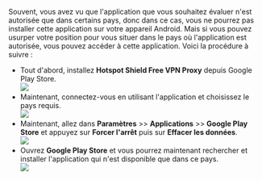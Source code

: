 Souvent, vous avez vu que l'application que vous souhaitez évaluer n'est autorisée que dans certains pays, donc dans ce cas, vous ne pourrez pas installer cette application sur votre appareil Android. Mais si vous pouvez usurper votre position pour vous situer dans le pays où l'application est autorisée, vous pouvez accéder à cette application. Voici la procédure à suivre :

* Tout d'abord, installez **Hotspot Shield Free VPN Proxy** depuis Google Play Store.\
  ![](https://i.imgur.com/0XrmuKY.png)
* Maintenant, connectez-vous en utilisant l'application et choisissez le pays requis.\
  ![](https://i.imgur.com/Z0WHrZX.png)
* Maintenant, allez dans **Paramètres** >> **Applications** >> **Google Play Store** et appuyez sur **Forcer l'arrêt** puis sur **Effacer les données**.\
  ![](https://i.imgur.com/sjFrr67.png)
* Ouvrez **Google Play Store** et vous pourrez maintenant rechercher et installer l'application qui n'est disponible que dans ce pays.\
  ![](https://i.imgur.com/zfdhCBI.png)
